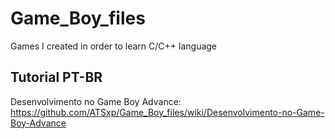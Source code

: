 # Game_Boy_files
Games I created in order to learn C/C++ language

## Tutorial PT-BR
Desenvolvimento no Game Boy Advance: https://github.com/ATSxp/Game_Boy_files/wiki/Desenvolvimento-no-Game-Boy-Advance
